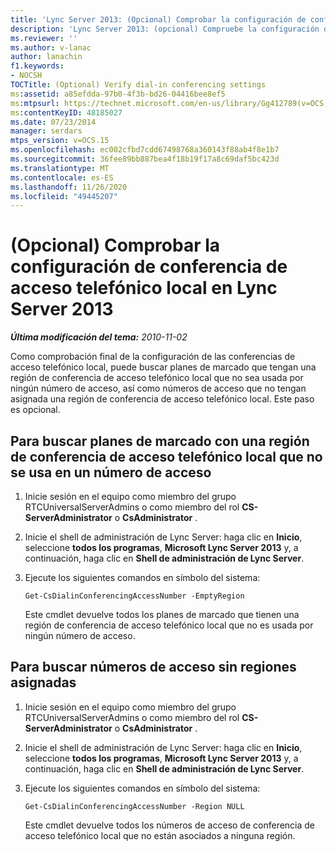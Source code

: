 ```yaml
---
title: 'Lync Server 2013: (Opcional) Comprobar la configuración de conferencia de acceso telefónico local'
description: 'Lync Server 2013: (opcional) Compruebe la configuración de la Conferencia de acceso telefónico local.'
ms.reviewer: ''
ms.author: v-lanac
author: lanachin
f1.keywords:
- NOCSH
TOCTitle: (Optional) Verify dial-in conferencing settings
ms:assetid: a85efdda-97b0-4f3b-bd26-04416bee8ef5
ms:mtpsurl: https://technet.microsoft.com/en-us/library/Gg412789(v=OCS.15)
ms:contentKeyID: 48185027
ms.date: 07/23/2014
manager: serdars
mtps_version: v=OCS.15
ms.openlocfilehash: ec002cfbd7cdd67498768a360143f88ab4f8e1b7
ms.sourcegitcommit: 36fee89bb887bea4f18b19f17a8c69daf5bc423d
ms.translationtype: MT
ms.contentlocale: es-ES
ms.lasthandoff: 11/26/2020
ms.locfileid: "49445207"
---
```

# <a name="optional-verify-dial-in-conferencing-settings-in-lync-server-2013"></a>(Opcional) Comprobar la configuración de conferencia de acceso telefónico local en Lync Server 2013

<div data-xmlns="http://www.w3.org/1999/xhtml">

<div class="topic" data-xmlns="http://www.w3.org/1999/xhtml" data-msxsl="urn:schemas-microsoft-com:xslt" data-cs="https://msdn.microsoft.com/">

<div data-asp="https://msdn2.microsoft.com/asp">



</div>

<div id="mainSection">

<div id="mainBody">

<span> </span>

_**Última modificación del tema:** 2010-11-02_

Como comprobación final de la configuración de las conferencias de acceso telefónico local, puede buscar planes de marcado que tengan una región de conferencia de acceso telefónico local que no sea usada por ningún número de acceso, así como números de acceso que no tengan asignada una región de conferencia de acceso telefónico local. Este paso es opcional.

<div>

## <a name="to-find-dial-plans-with-a-dial-in-conferencing-region-that-is-not-used-by-an-access-number"></a>Para buscar planes de marcado con una región de conferencia de acceso telefónico local que no se usa en un número de acceso

1.  Inicie sesión en el equipo como miembro del grupo RTCUniversalServerAdmins o como miembro del rol **CS-ServerAdministrator** o **CsAdministrator** .

2.  Inicie el shell de administración de Lync Server: haga clic en **Inicio**, seleccione **todos los programas**, **Microsoft Lync Server 2013** y, a continuación, haga clic en **Shell de administración de Lync Server**.

3.  Ejecute los siguientes comandos en símbolo del sistema:
    
        Get-CsDialinConferencingAccessNumber -EmptyRegion
    
    Este cmdlet devuelve todos los planes de marcado que tienen una región de conferencia de acceso telefónico local que no es usada por ningún número de acceso.

</div>

<div>

## <a name="to-find-access-numbers-without-assigned-regions"></a>Para buscar números de acceso sin regiones asignadas

1.  Inicie sesión en el equipo como miembro del grupo RTCUniversalServerAdmins o como miembro del rol **CS-ServerAdministrator** o **CsAdministrator** .

2.  Inicie el shell de administración de Lync Server: haga clic en **Inicio**, seleccione **todos los programas**, **Microsoft Lync Server 2013** y, a continuación, haga clic en **Shell de administración de Lync Server**.

3.  Ejecute los siguientes comandos en símbolo del sistema:
    
        Get-CsDialinConferencingAccessNumber -Region NULL
    
    Este cmdlet devuelve todos los números de acceso de conferencia de acceso telefónico local que no están asociados a ninguna región.

</div>

</div>

<span> </span>

</div>

</div>

</div>

